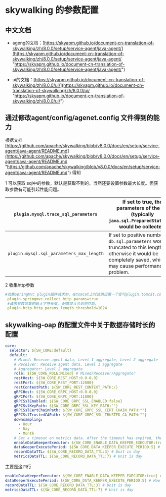 # skywalking 的参数配置

## 中文文档

*   ageng的文档：[https://skyapm.github.io/document-cn-translation-of-skywalking/zh/8.0.0/setup/service-agent/java-agent/](https://skyapm.github.io/document-cn-translation-of-skywalking/zh/8.0.0/setup/service-agent/java-agent/ "https://skyapm.github.io/document-cn-translation-of-skywalking/zh/8.0.0/setup/service-agent/java-agent/")

*   ui的文档：[https://skyapm.github.io/document-cn-translation-of-skywalking/zh/8.0.0/ui/](https://skyapm.github.io/document-cn-translation-of-skywalking/zh/8.0.0/ui/ "https://skyapm.github.io/document-cn-translation-of-skywalking/zh/8.0.0/ui/")

## 通过修改agent/config/agenet.config 文件得到的能力

根据文档 [https://github.com/apache/skywalking/blob/v8.0.0/docs/en/setup/service-agent/java-agent/README.md](https://github.com/apache/skywalking/blob/v8.0.0/docs/en/setup/service-agent/java-agent/README.md "https://github.com/apache/skywalking/blob/v8.0.0/docs/en/setup/service-agent/java-agent/README.md") 得知

1 可以获取 sql中的参数，默认是获取不到的。当然还要设置参数最大长度。但获取参数有可能引起性能问题。

| `plugin.mysql.trace_sql_parameters`      | If set to true, the parameters of the sql (typically `java.sql.PreparedStatement`) would be collected.                                                             | `false` |
| ---------------------------------------- | ------------------------------------------------------------------------------------------------------------------------------------------------------------------ | ------- |
| `plugin.mysql.sql_parameters_max_length` | If set to positive number, the `db.sql.parameters` would be truncated to this length, otherwise it would be completely saved, which may cause performance problem. | `512`   |

2 收集http参数

```yaml
#收集SpringMVC plugin插件请求参，在tomcat上时这俩设置一个即可plugin.tomcat.collect_http_params or   plugin.springmvc.collect_http_params
 plugin.springmvc.collect_http_params=true
 #请求参数收集的最大字符长度, 配置过大会影响性能.
 plugin.http.http_params_length_threshold=1024
```

## skywalking-oap 的配置文件中关于数据存储时长的配置

```yaml
core:
  selector: ${SW_CORE:default}
  default:
    # Mixed: Receive agent data, Level 1 aggregate, Level 2 aggregate
    # Receiver: Receive agent data, Level 1 aggregate
    # Aggregator: Level 2 aggregate
    role: ${SW_CORE_ROLE:Mixed} # Mixed/Receiver/Aggregator
    restHost: ${SW_CORE_REST_HOST:0.0.0.0}
    restPort: ${SW_CORE_REST_PORT:12800}
    restContextPath: ${SW_CORE_REST_CONTEXT_PATH:/}
    gRPCHost: ${SW_CORE_GRPC_HOST:0.0.0.0}
    gRPCPort: ${SW_CORE_GRPC_PORT:11800}
    gRPCSslEnabled: ${SW_CORE_GRPC_SSL_ENABLED:false}
    gRPCSslKeyPath: ${SW_CORE_GRPC_SSL_KEY_PATH:""}
    gRPCSslCertChainPath: ${SW_CORE_GRPC_SSL_CERT_CHAIN_PATH:""}
    gRPCSslTrustedCAPath: ${SW_CORE_GRPC_SSL_TRUSTED_CA_PATH:""}
    downsampling:
      - Hour
      - Day
      - Month
    # Set a timeout on metrics data. After the timeout has expired, the metrics data will automatically be deleted.
    enableDataKeeperExecutor: ${SW_CORE_ENABLE_DATA_KEEPER_EXECUTOR:true} # Turn it off then automatically metrics data delete will be close.
    dataKeeperExecutePeriod: ${SW_CORE_DATA_KEEPER_EXECUTE_PERIOD:5} # How often the data keeper executor runs periodically, unit is minute
    recordDataTTL: ${SW_CORE_RECORD_DATA_TTL:3} # Unit is day
    metricsDataTTL: ${SW_CORE_RECORD_DATA_TTL:7} # Unit is day
```

主要是这四行

```yaml
enableDataKeeperExecutor: ${SW_CORE_ENABLE_DATA_KEEPER_EXECUTOR:true} # Turn it off then automatically metrics data delete will be close.
dataKeeperExecutePeriod: ${SW_CORE_DATA_KEEPER_EXECUTE_PERIOD:5} # How often the data keeper executor runs periodically, unit is minute
recordDataTTL: ${SW_CORE_RECORD_DATA_TTL:3} # Unit is day
metricsDataTTL: ${SW_CORE_RECORD_DATA_TTL:7} # Unit is day
```

